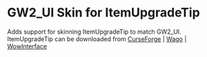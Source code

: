 # GW2_UI Skin for ItemUpgradeTip

Adds support for skinning ItemUpgradeTip to match GW2_UI. ItemUpgradeTip can be downloaded from [CurseForge](https://www.curseforge.com/wow/addons/itemupgradetip) | [Wago](https://addons.wago.io/addons/itemupgradetip) | [WowInterface](https://www.wowinterface.com/downloads/info26580-ItemUpgradeTip.html)
